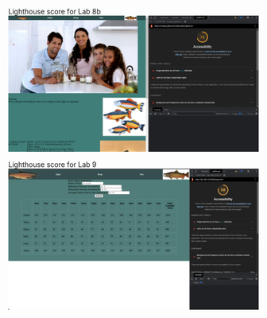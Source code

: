 Lighthouse score for Lab 8b
![alt text](img/lab_08b.PNG)

Lighthouse score for Lab 9
![alt text](img/lab_09.png)
